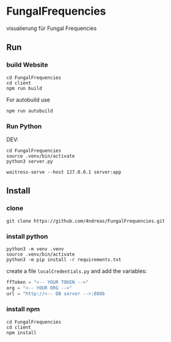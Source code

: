 # FungalFrequencies
visualierung für Fungal Frequencies


## Run
 
 ### build Website
 ``` 
cd FungalFrequencies
cd client 
npm run build
```

For autobuild use
``` 
npm run autobuild
```
 ### Run Python

 DEV:
 ``` 
cd FungalFrequencies
source .venv/bin/activate
python3 server.py
```

 ``` 
waitress-serve --host 127.0.0.1 server:app
```

## Install

### clone
``` 
git clone https://github.com/4ndreas/FungalFrequencies.git
```

### install python 

``` 
python3 -m venv .venv
source .venv/bin/activate
python3 -m pip install -r requirements.txt
```

create a file `localCredentials.py` and add the variables:
```python
ffToken = "<-- YOUR TOKEN -->"
org = "<-- YOUR ORG -->"
url = "http://<-- DB server -->:8086
```

### install npm 

``` 
cd FungalFrequencies
cd client 
npm install
```